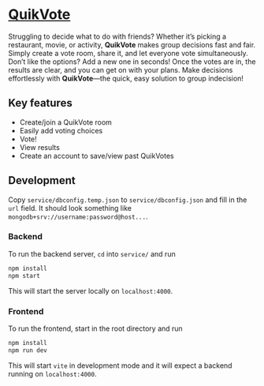 # [QuikVote](https://startup.quikvote.click/)

Struggling to decide what to do with friends? Whether it’s picking a
restaurant, movie, or activity, **QuikVote** makes group decisions fast and fair.
Simply create a vote room, share it, and let everyone vote simultaneously.
Don’t like the options? Add a new one in seconds! Once the votes are in,
the results are clear, and you can get on with your plans. Make decisions
effortlessly with **QuikVote**—the quick, easy solution to group indecision!

## Key features

* Create/join a QuikVote room
* Easily add voting choices
* Vote!
* View results
* Create an account to save/view past QuikVotes

## Development

Copy `service/dbconfig.temp.json` to `service/dbconfig.json` and fill in the `url` field.
It should look something like `mongodb+srv://username:password@host...`.

### Backend
To run the backend server, `cd` into `service/` and run
```bash
npm install
npm start
```

This will start the server locally on `localhost:4000`.

### Frontend
To run the frontend, start in the root directory and run
```bash
npm install
npm run dev
```

This will start `vite` in development mode and it will expect a backend running on `localhost:4000`.
